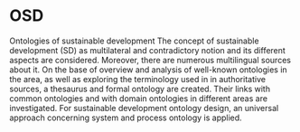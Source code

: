 # OSD
Ontologies of sustainable development
The concept of sustainable development (SD) as multilateral and contradictory notion and its different aspects are considered. Moreover, there are numerous multilingual sources about it. On the base of overview and analysis of well-known ontologies in the area, as well as exploring the terminology used in in authoritative sources, a thesaurus and formal ontology are created. Their links with common ontologies and with domain ontologies in different areas are investigated. For sustainable development ontology design, an universal approach concerning system and process ontology is applied.
